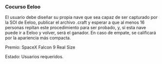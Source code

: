 ### Cocurso Eeloo
El usuario debe diseñar su propia nave que sea capaz de ser capturado por la SOI de Eeloo, publicar el archivo .craft y esperar a que al menos 16 personas repitan este procedimiento para ser probado, y, si esta nave puede ir a Eeloo y volver, será el ganador. En caso de empate, se calificará por la apariencia más compacta.

Premio: SpaceX Falcon 9 Real Size

Estado: Usuarios requeridos.
